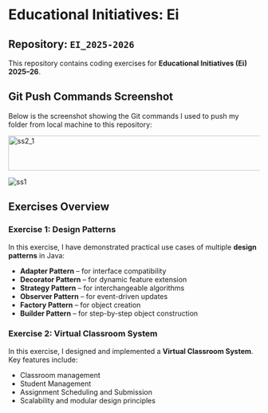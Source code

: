 # Educational Initiatives: Ei  

## Repository: `EI_2025-2026`  

This repository contains coding exercises for **Educational Initiatives (Ei) 2025–26**.  


##  Git Push Commands Screenshot
Below is the screenshot showing the Git commands I used to push my folder from local machine to this repository:

<img width="547" height="70" alt="ss2_1" src="https://github.com/user-attachments/assets/cbfc5fe8-8293-409b-9901-10b93cfe26d0" />

![ss1](https://github.com/user-attachments/assets/bde33607-42f2-484a-96c2-5cbb015b4d2a)





## Exercises Overview

### **Exercise 1: Design Patterns**
In this exercise, I have demonstrated practical use cases of multiple **design patterns** in Java:
- **Adapter Pattern** – for interface compatibility  
- **Decorator Pattern** – for dynamic feature extension  
- **Strategy Pattern** – for interchangeable algorithms  
- **Observer Pattern** – for event-driven updates  
- **Factory Pattern** – for object creation  
- **Builder Pattern** – for step-by-step object construction  



### **Exercise 2: Virtual Classroom System**
In this exercise, I designed and implemented a **Virtual Classroom System**.  
Key features include:  
- Classroom management  
- Student Management  
- Assignment Scheduling and Submission
- Scalability and modular design principles  



